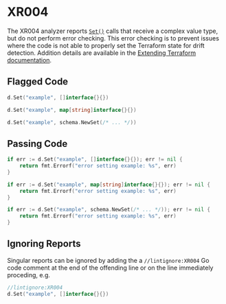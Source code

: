 # XR004

The XR004 analyzer reports [`Set()`](https://godoc.org/github.com/hashicorp/terraform-plugin-sdk/helper/schema#ResourceData.Set) calls that receive a complex value type, but do not perform error checking. This error checking is to prevent issues where the code is not able to properly set the Terraform state for drift detection. Addition details are available in the [Extending Terraform documentation](https://www.terraform.io/docs/extend/best-practices/detecting-drift.html#error-checking-aggregate-types).

## Flagged Code

```go
d.Set("example", []interface{}{})

d.Set("example", map[string]interface{}{})

d.Set("example", schema.NewSet(/* ... */))
```

## Passing Code

```go
if err := d.Set("example", []interface{}{}); err != nil {
    return fmt.Errorf("error setting example: %s", err)
}

if err := d.Set("example", map[string]interface{}{}); err != nil {
    return fmt.Errorf("error setting example: %s", err)
}

if err := d.Set("example", schema.NewSet(/* ... */)); err != nil {
    return fmt.Errorf("error setting example: %s", err)
}
```

## Ignoring Reports

Singular reports can be ignored by adding the a `//lintignore:XR004` Go code comment at the end of the offending line or on the line immediately proceding, e.g.

```go
//lintignore:XR004
d.Set("example", []interface{}{})
```
